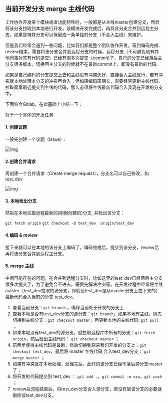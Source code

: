 ## 当前开发分支 merge 主线代码

工作协作开发某个模块或者功能特性时，一般都是从主线master创建分支，然后将该分支拉取到本地进行开发，该模块开发完成后，再将此分支合并到远程主分支。如果是特殊分支可以保留成一条单独的分支（不合入主线）来维护。

但是我们经常会遇到一些问题，比如我们都是整个团队协作开发，等到编码完成、review结束，需要将该分支合并到远程分支的时候，远程分支（不可避免地有其他同事对其有代码提交）已经有很多次提交（commit)了，自己的分支已经落后主分支很多版本，切换回主分支的时候就不在最新commit上，即没有最新的代码。

如果是自己编码的分支提交上去和主线没有冲突还好，直接合入主线就行，若有冲突就本地处理本分支的冲突再合入；但如果编码周期长，需要经常更新主线代码，拉取同事最近提交到主线的代码，那么必须将主线最新代码合入我现在开发的分支中。

下面结合Gitlab，在此基础上小结一下：

对于一个具体的开发任务

#### 1. 创建议题

一般先创建一个议题（Issue）：

![img](../../markdown_pic/ToolsSkills_Gitmerge1.png)

#### 2.创建合并请求

再创建一个合并请求（Create merge request），分支名可以自己修改，如 test_dev

![img](../../markdown_pic/ToolsSkills_Gitmerge2.png)

#### 3. 本地检出分支

然后在本地拉取远程最新的(刚刚创建的)分支, 并检出该分支：

`git fetch origin`
`git checkout -b test_dev  origin/test_dev`

#### 4.编码 & review

接下来就可以在本地的该分支上编码了。编码完成后，提交到该分支，review后再将该分支合并到远程主分支。

#### 5. merge 主线

中间可能存在的问题，在合并到远程分支时，比如这里的test_dev已经落后主分支很多次提交了，为了避免合不进去，需要先解决冲突等。在开发过程中经常将主线master（test_dev拉取的源分支，即假设test_dev是从master分支上拉下来的）最新代码合入当前的分支 test_dev。

1. 查看当前分支：`git branch` ，确保当前处于开发的分支上
2. 查看本地是否有test_dev分支的源分支：`git branch`，如果本地有主线，则先切换到主线分支：`git checkout master`，再更新本地的主线代码: `git pull` ；
3. 如果本地没有test_dev的源分支，就拉取远程库中所有的分支：`git fetch origin`，然后检出主线代码： `git checkout master` ；
4. 前两步使得主线代码是最新，然后切换到原来我们开发的分支上：`git checkout test_dev`，最后将 master 主线代码 合入test_dev分支： `git merge master` ；
5. 如果有冲突就在本地处理，处理完后，此时的该分支已经不落后源分支master了；
6. 将开发的代码提交到 test_dev ： `git add .`，`git commit -m xxx`，`git push` ；
7. review后流程结束后，将test_dev分支合入源分支，若没有留该分支的必要就删除该test_dev分支。
